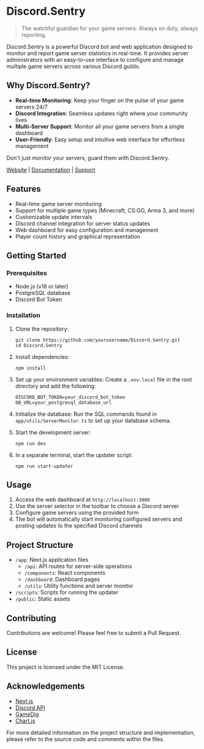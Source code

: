 # Discord.Sentry

> The watchful guardian for your game servers. Always on duty, always reporting.

Discord.Sentry is a powerful Discord bot and web application designed to monitor and report game server statistics in real-time. It provides server administrators with an easy-to-use interface to configure and manage multiple game servers across various Discord guilds.

## Why Discord.Sentry?

- **Real-time Monitoring**: Keep your finger on the pulse of your game servers 24/7
- **Discord Integration**: Seamless updates right where your community lives
- **Multi-Server Support**: Monitor all your game servers from a single dashboard
- **User-Friendly**: Easy setup and intuitive web interface for effortless management

Don't just monitor your servers, guard them with Discord.Sentry.

[Website](https://discordsentry.cc) | [Documentation](https://docs.discordsentry.cc) | [Support](https://discord.gg/discordsentry)

## Features

- Real-time game server monitoring
- Support for multiple game types (Minecraft, CS:GO, Arma 3, and more)
- Customizable update intervals
- Discord channel integration for server status updates
- Web dashboard for easy configuration and management
- Player count history and graphical representation

## Getting Started

### Prerequisites

- Node.js (v18 or later)
- PostgreSQL database
- Discord Bot Token

### Installation

1. Clone the repository:
   ```
   git clone https://github.com/yourusername/Discord.Sentry.git
   cd Discord.Sentry
   ```

2. Install dependencies:
   ```
   npm install
   ```

3. Set up your environment variables:
   Create a `.env.local` file in the root directory and add the following:
   ```
   DISCORD_BOT_TOKEN=your_discord_bot_token
   DB_URL=your_postgresql_database_url
   ```

4. Initialize the database:
   Run the SQL commands found in `app/utils/ServerMonitor.ts` to set up your database schema.

5. Start the development server:
   ```
   npm run dev
   ```

6. In a separate terminal, start the updater script:
   ```
   npm run start-updater
   ```

## Usage

1. Access the web dashboard at `http://localhost:3000`
2. Use the server selector in the toolbar to choose a Discord server
3. Configure game servers using the provided form
4. The bot will automatically start monitoring configured servers and posting updates to the specified Discord channels

## Project Structure

- `/app`: Next.js application files
  - `/api`: API routes for server-side operations
  - `/components`: React components
  - `/dashboard`: Dashboard pages
  - `/utils`: Utility functions and server monitor
- `/scripts`: Scripts for running the updater
- `/public`: Static assets

## Contributing

Contributions are welcome! Please feel free to submit a Pull Request.

## License

This project is licensed under the MIT License.

## Acknowledgements

- [Next.js](https://nextjs.org/)
- [Discord API](https://discord.com/developers/docs/intro)
- [GameDig](https://github.com/gamedig/node-gamedig)
- [Chart.js](https://www.chartjs.org/)

For more detailed information on the project structure and implementation, please refer to the source code and comments within the files.
